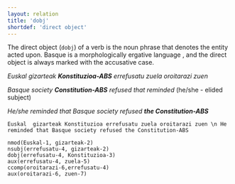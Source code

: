 ```yaml
---
layout: relation
title: 'dobj'
shortdef: 'direct object'
---
```


The direct object (`dobj`) of a verb is the noun phrase that denotes the entity acted upon. Basque is a morphologically ergative language , and the direct object is always marked with the accusative case. 

*Euskal	gizarteak **Konstituzioa-ABS** errefusatu zuela oroitarazi zuen*

*Basque society   **Constitution-ABS**   refused   that     reminded*    (he/she - elided subject)

*He/she reminded that Basque society refused **the Constitution-ABS***

~~~ sdparse
Euskal	gizarteak Konstituzioa errefusatu zuela oroitarazi zuen \n He reminded that Basque society refused the Constitution-ABS 

nmod(Euskal-1, gizarteak-2)
nsubj(errefusatu-4, gizarteak-2)
dobj(errefusatu-4, Konstituzioa-3)
aux(errefusatu-4, zuela-5)
ccomp(oroitarazi-6,errefusatu-4)
aux(oroitarazi-6, zuen-7)
~~~


